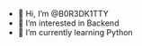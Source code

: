 - 👋 Hi, I’m @B0R3DK1TTY
- 👀 I’m interested in Backend
- 🌱 I’m currently learning Python

<!---
B0R3DK1TTY/B0R3DK1TTY is a ✨ special ✨ repository because its `README.md` (this file) appears on your GitHub profile.
You can click the Preview link to take a look at your changes.
--->
